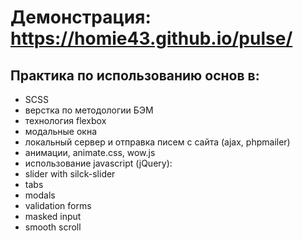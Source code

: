 # Демонстрация: https://homie43.github.io/pulse/

## Практика по использованию основ в:

- SCSS
- верстка по методологии БЭМ
- технология flexbox
- модальные окна
- локальный сервер и отправка писем с сайта (ajax, phpmailer)
- анимации, animate.css, wow.js
- использование javascript (jQuery):
- slider with silck-slider
- tabs
- modals
- validation forms
- masked input
- smooth scroll
